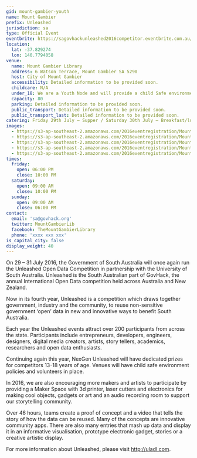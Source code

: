 ```yaml
---
gid: mount-gambier-youth
name: Mount Gambier
prefix: Unleashed
jurisdiction: sa
type: Official Event
eventbrite: https://sagovhackunleashed2016competitor.eventbrite.com.au/
location:
  lat: -37.829274
  lon: 140.7794058
venue:
  name: Mount Gambier Library
  address: 6 Watson Terrace, Mount Gambier SA 5290
  host: City of Mount Gambier
  accessibility: Detailed information to be provided soon.
  childcare: N/A
  under_18: We are a Youth Node and will provide a child Safe environment - Guardians must ensure safety to and from events.
  capacity: 80
  parking: Detailed information to be provided soon.
  public_transport: Detailed information to be provided soon.
  public_transport_last: Detailed information to be provided soon.
catering: Friday 29th July – Supper / Saturday 30th July – Breakfast/lunch/tea / Sunday 31st – Breakfast/lunch
images:
  - https://s3-ap-southeast-2.amazonaws.com/2016eventregistration/Mount+Gambier/CompetitionTime5.jpg
  - https://s3-ap-southeast-2.amazonaws.com/2016eventregistration/Mount+Gambier/MGBLibrary2016-39b.jpg
  - https://s3-ap-southeast-2.amazonaws.com/2016eventregistration/Mount+Gambier/MountGambierLibraryfront.jpg
  - https://s3-ap-southeast-2.amazonaws.com/2016eventregistration/Mount+Gambier/preview-full-AnesuChiodzeofNexusIsBack.jpg
  - https://s3-ap-southeast-2.amazonaws.com/2016eventregistration/Mount+Gambier/preview-full-CompetitionTime.jpg
times:
  friday:
    open: 06:00 PM
    close: 10:00 PM
  saturday:
    open: 09:00 AM
    close: 10:00 PM
  sunday:
    open: 09:00 AM
    close: 06:00 PM
contact:
  email: 'sa@govhack.org'
  twitter: MountGambierLib
  facebook: TheMountGambierLibrary
  phone: 'xxxx xxx xxx'
is_capital_city: false
display_weight: 40
---
```


On 29 – 31 July 2016, the Government of South Australia will once again run the Unleashed Open Data Competition in partnership with the University of South Australia. Unleashed is the South Australian part of GovHack, the annual International Open Data competition held across Australia and New Zealand. 

Now in its fourth year, Unleashed is a competition which draws together government, industry and the community, to reuse non-sensitive government ‘open’ data in new and innovative ways to benefit South Australia. 

Each year the Unleashed events attract over 200 participants from across the state. Participants include entrepreneurs, developers, engineers, designers, digital media creators, artists, story tellers, academics, researchers and open data enthusiasts. 

Continuing again this year, NexGen Unleashed will have dedicated prizes for competitors 13-18 years of age. Venues will have child safe environment policies and volunteers in place.

In 2016, we are also encouraging more makers and artists to participate by providing a Maker Space with 3d printer, laser cutters and electronics for making cool objects, gadgets or art and an audio recording room to support our storytelling community.

Over 46 hours, teams create a proof of concept and a video that tells the story of how the data can be reused. Many of the concepts are innovative community apps. There are also many entries that mash up data and display it in an informative visualisation, prototype electronic gadget, stories or a creative artistic display. 

For more information about Unleashed, please visit http://uladl.com. 